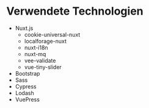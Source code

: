 # Verwendete Technologien

- Nuxt.js 
    - cookie-universal-nuxt
    - localforage-nuxt
    - nuxt-i18n
    - nuxt-mq
    - vee-validate
    - vue-tiny-slider
- Bootstrap 
- Sass
- Cypress
- Lodash
- VuePress
